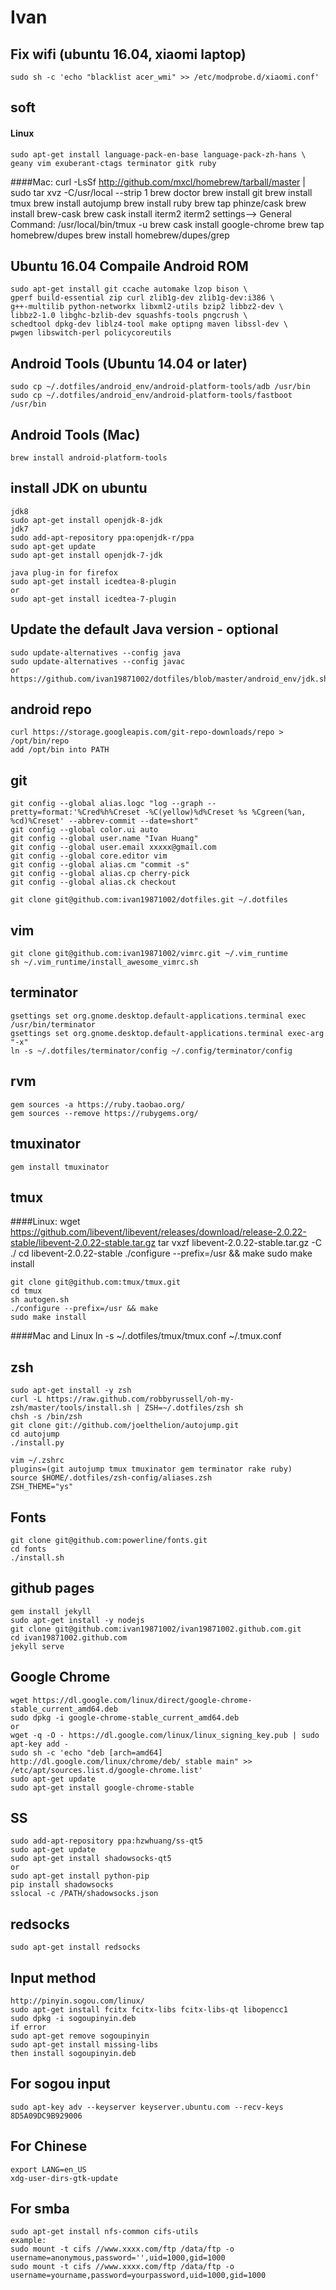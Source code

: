 # Ivan 

## Fix wifi (ubuntu 16.04, xiaomi laptop)
    sudo sh -c 'echo "blacklist acer_wmi" >> /etc/modprobe.d/xiaomi.conf'

## soft
#### Linux
    sudo apt-get install language-pack-en-base language-pack-zh-hans \
    geany vim exuberant-ctags terminator gitk ruby

####Mac:
    curl -LsSf http://github.com/mxcl/homebrew/tarball/master | sudo tar xvz -C/usr/local --strip 1
    brew doctor
    brew install git
    brew install tmux
    brew install autojump
    brew install ruby
    brew tap phinze/cask
    brew install brew-cask
    brew cask install iterm2
    iterm2 settings--> General Command: /usr/local/bin/tmux -u
    brew cask install google-chrome
    brew tap homebrew/dupes
    brew install homebrew/dupes/grep

## Ubuntu 16.04  Compaile Android ROM
    sudo apt-get install git ccache automake lzop bison \
    gperf build-essential zip curl zlib1g-dev zlib1g-dev:i386 \
    g++-multilib python-networkx libxml2-utils bzip2 libbz2-dev \
    libbz2-1.0 libghc-bzlib-dev squashfs-tools pngcrush \
    schedtool dpkg-dev liblz4-tool make optipng maven libssl-dev \
    pwgen libswitch-perl policycoreutils

## Android Tools (Ubuntu 14.04 or later)
    sudo cp ~/.dotfiles/android_env/android-platform-tools/adb /usr/bin
    sudo cp ~/.dotfiles/android_env/android-platform-tools/fastboot /usr/bin

## Android Tools (Mac)
    brew install android-platform-tools

## install JDK on ubuntu
    jdk8
    sudo apt-get install openjdk-8-jdk
    jdk7
    sudo add-apt-repository ppa:openjdk-r/ppa
    sudo apt-get update
    sudo apt-get install openjdk-7-jdk

    java plug-in for firefox
    sudo apt-get install icedtea-8-plugin
    or
    sudo apt-get install icedtea-7-plugin

## Update the default Java version - optional
    sudo update-alternatives --config java
    sudo update-alternatives --config javac
    or 
    https://github.com/ivan19871002/dotfiles/blob/master/android_env/jdk.sh

## android repo
    curl https://storage.googleapis.com/git-repo-downloads/repo > /opt/bin/repo
    add /opt/bin into PATH

## git
    git config --global alias.logc "log --graph --pretty=format:'%Cred%h%Creset -%C(yellow)%d%Creset %s %Cgreen(%an, %cd)%Creset' --abbrev-commit --date=short"
    git config --global color.ui auto
    git config --global user.name "Ivan Huang"
    git config --global user.email xxxxx@gmail.com
    git config --global core.editor vim
    git config --global alias.cm "commit -s"
    git config --global alias.cp cherry-pick
    git config --global alias.ck checkout

    git clone git@github.com:ivan19871002/dotfiles.git ~/.dotfiles

## vim
    git clone git@github.com:ivan19871002/vimrc.git ~/.vim_runtime
    sh ~/.vim_runtime/install_awesome_vimrc.sh

## terminator
	gsettings set org.gnome.desktop.default-applications.terminal exec   /usr/bin/terminator
	gsettings set org.gnome.desktop.default-applications.terminal exec-arg "-x"
	ln -s ~/.dotfiles/terminator/config ~/.config/terminator/config

## rvm
    gem sources -a https://ruby.taobao.org/
    gem sources --remove https://rubygems.org/

## tmuxinator
    gem install tmuxinator

## tmux
####Linux:
    wget https://github.com/libevent/libevent/releases/download/release-2.0.22-stable/libevent-2.0.22-stable.tar.gz
    tar vxzf libevent-2.0.22-stable.tar.gz -C ./
    cd libevent-2.0.22-stable
    ./configure --prefix=/usr && make
    sudo make install

    git clone git@github.com:tmux/tmux.git
    cd tmux
    sh autogen.sh
    ./configure --prefix=/usr && make
    sudo make install

####Mac and Linux
    ln -s ~/.dotfiles/tmux/tmux.conf ~/.tmux.conf

## zsh
    sudo apt-get install -y zsh
    curl -L https://raw.github.com/robbyrussell/oh-my-zsh/master/tools/install.sh | ZSH=~/.dotfiles/zsh sh
    chsh -s /bin/zsh
    git clone git://github.com/joelthelion/autojump.git
    cd autojump
    ./install.py

    vim ~/.zshrc
    plugins=(git autojump tmux tmuxinator gem terminator rake ruby)
    source $HOME/.dotfiles/zsh-config/aliases.zsh
    ZSH_THEME="ys"

## Fonts
    git clone git@github.com:powerline/fonts.git
    cd fonts
    ./install.sh

## github pages
    gem install jekyll
    sudo apt-get install -y nodejs
    git clone git@github.com:ivan19871002/ivan19871002.github.com.git
    cd ivan19871002.github.com
    jekyll serve

## Google Chrome
    wget https://dl.google.com/linux/direct/google-chrome-stable_current_amd64.deb
    sudo dpkg -i google-chrome-stable_current_amd64.deb
    or
    wget -q -O - https://dl.google.com/linux/linux_signing_key.pub | sudo apt-key add -
    sudo sh -c 'echo "deb [arch=amd64] http://dl.google.com/linux/chrome/deb/ stable main" >> /etc/apt/sources.list.d/google-chrome.list'
    sudo apt-get update
    sudo apt-get install google-chrome-stable

## SS
    sudo add-apt-repository ppa:hzwhuang/ss-qt5
    sudo apt-get update
    sudo apt-get install shadowsocks-qt5
    or
    sudo apt-get install python-pip
    pip install shadowsocks
    sslocal -c /PATH/shadowsocks.json

## redsocks
    sudo apt-get install redsocks

## Input method
    http://pinyin.sogou.com/linux/
    sudo apt-get install fcitx fcitx-libs fcitx-libs-qt libopencc1
    sudo dpkg -i sogoupinyin.deb
    if error
    sudo apt-get remove sogoupinyin
    sudo apt-get install missing-libs
    then install sogoupinyin.deb

## For sogou input
    sudo apt-key adv --keyserver keyserver.ubuntu.com --recv-keys 8D5A09DC9B929006

## For Chinese
    export LANG=en_US
    xdg-user-dirs-gtk-update

## For smba
    sudo apt-get install nfs-common cifs-utils
    example:
    sudo mount -t cifs //www.xxxx.com/ftp /data/ftp -o username=anonymous,password='',uid=1000,gid=1000
    sudo mount -t cifs //www.xxxx.com/ftp /data/ftp -o username=yourname,password=yourpassword,uid=1000,gid=1000
